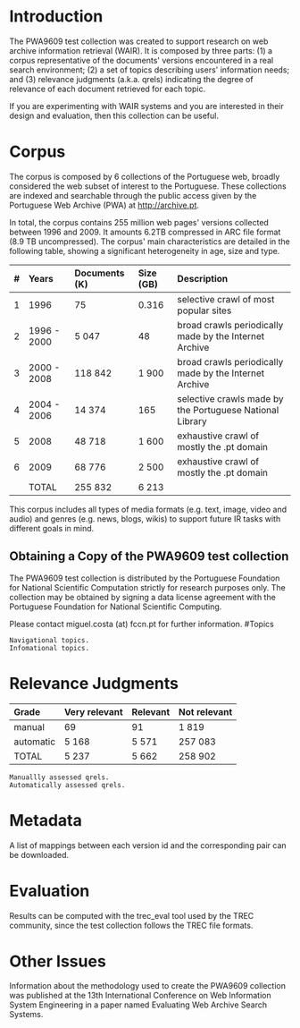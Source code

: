 # Introduction

The PWA9609 test collection was created to support research on web archive information retrieval (WAIR). It is composed by three parts: (1) a corpus representative of the documents' versions encountered in a real search environment; (2) a set of topics describing users' information needs; and (3) relevance judgments (a.k.a. qrels) indicating the degree of relevance of each document retrieved for each topic.

If you are experimenting with WAIR systems and you are interested in their design and evaluation, then this collection can be useful.

# Corpus

The corpus is composed by 6 collections of the Portuguese web, broadly considered the web subset of interest to the Portuguese. These collections are indexed and searchable through the public access given by the Portuguese Web Archive (PWA) at http://archive.pt.

In total, the corpus contains 255 million web pages' versions collected between 1996 and 2009. It amounts 6.2TB compressed in ARC file format (8.9 TB uncompressed). The corpus' main characteristics are detailed in the following table, showing a significant heterogeneity in age, size and type.

| # | Years | Documents (K) | Size (GB) | Description | 
|:------|:----------|:------------------|:--------------|:----------------| 
| 1 | 1996 | 75 | 0.316 | selective crawl of most popular sites | 
| 2 |1996 - 2000 | 5 047 | 48 | broad crawls periodically made by the Internet Archive |
| 3 | 2000 - 2008 | 118 842 | 1 900 | broad crawls periodically made by the Internet Archive |
| 4 | 2004 - 2006 | 14 374 | 165 | selective crawls made by the Portuguese National Library | 
| 5 | 2008 | 48 718 | 1 600 | exhaustive crawl of mostly the .pt domain | 
| 6 | 2009 | 68 776 | 2 500 | exhaustive crawl of mostly the .pt domain | 
| | TOTAL | 255 832 | 6 213 |

This corpus includes all types of media formats (e.g. text, image, video and audio) and genres (e.g. news, blogs, wikis) to support future IR tasks with different goals in mind.

## Obtaining a Copy of the PWA9609 test collection

The PWA9609 test collection is distributed by the Portuguese Foundation for National Scientific Computation strictly for research purposes only. The collection may be obtained by signing a data license agreement with the Portuguese Foundation for National Scientific Computing.

Please contact miguel.costa (at) fccn.pt for further information.
#Topics

    Navigational topics.
    Infomational topics.

# Relevance Judgments

| Grade | Very relevant | Relevant | Not relevant | 
|:----------|:------------------|:-------------|:-----------------| 
| manual | 69 | 91 | 1 819 | 
| automatic | 5 168 | 5 571 | 257 083 | 
| TOTAL | 5 237 | 5 662 | 258 902 |

    Manuallly assessed qrels.
    Automatically assessed qrels.

# Metadata

A list of mappings between each version id and the corresponding pair can be downloaded.

# Evaluation

Results can be computed with the trec_eval tool used by the TREC community, since the test collection follows the TREC file formats.

# Other Issues

Information about the methodology used to create the PWA9609 collection was published at the 13th International Conference on Web Information System Engineering in a paper named Evaluating Web Archive Search Systems.
